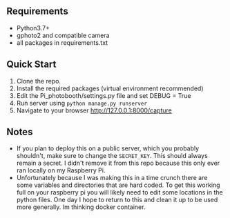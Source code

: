 ## Requirements
* Python3.7+
* gphoto2 and compatible camera
* all packages in requirements.txt

## Quick Start

1. Clone the repo.
2. Install the required packages (virtual environment recommended)
3. Edit the Pi_photobooth/settings.py file and set DEBUG = True
4. Run server using `python manage.py runserver`
5. Navigate to your browser http://127.0.0.1:8000/capture


## Notes
* If you plan to deploy this on a public server, which you probably shouldn't, make sure to change the `SECRET_KEY`. This should always remain a secret. I didn't remove it from this repo because this only ever ran locally on my Raspberry Pi.
* Unfortunately because I was making this in a time crunch there are some variables and directories that are hard coded. To get this working full on your raspberry pi you will likely need to edit some locations in the python files. One day I hope to return to this and clean it up to be used more generally. Im thinking docker container.
